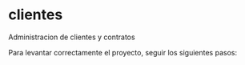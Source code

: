 # clientes
Administracion de clientes y contratos

Para levantar correctamente el proyecto, seguir los siguientes pasos:<br>
